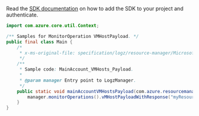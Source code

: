 Read the [SDK documentation](https://github.com/Azure/azure-sdk-for-java/blob/azure-resourcemanager-logz_1.0.0-beta.1/sdk/logz/azure-resourcemanager-logz/README.md) on how to add the SDK to your project and authenticate.

```java
import com.azure.core.util.Context;

/** Samples for MonitorOperation VMHostPayload. */
public final class Main {
    /*
     * x-ms-original-file: specification/logz/resource-manager/Microsoft.Logz/stable/2020-10-01/examples/MainAccount_VMHosts_Payload.json
     */
    /**
     * Sample code: MainAccount_VMHosts_Payload.
     *
     * @param manager Entry point to LogzManager.
     */
    public static void mainAccountVMHostsPayload(com.azure.resourcemanager.logz.LogzManager manager) {
        manager.monitorOperations().vMHostPayloadWithResponse("myResourceGroup", "myMonitor", Context.NONE);
    }
}
```
